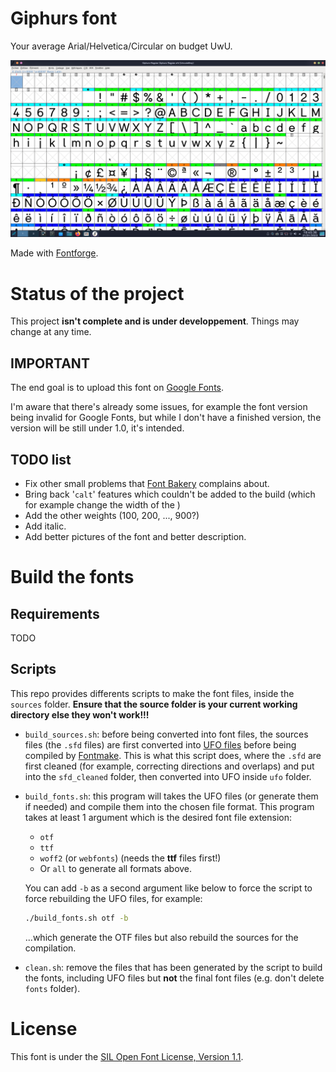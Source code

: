 # Giphurs font

Your average Arial/Helvetica/Circular on budget UwU.

![Preview](documentation/quick_preview.png)

Made with [Fontforge](https://fontforge.org/en-US/).

# Status of the project

This project **isn't complete and is under developpement**. Things may change at any time.

## IMPORTANT

The end goal is to upload this font on [Google Fonts](https://fonts.google.com/).

I'm aware that there's already some issues, for example the font version being invalid for Google Fonts, but while I don't have a finished version, the version will be still under 1.0, it's intended.

## TODO list
* Fix other small problems that [Font Bakery](https://github.com/googlefonts/fontbakery) complains about.
* Bring back '`calt`' features which couldn't be added to the build (which for example change the width of the )
* Add the other weights (100, 200, ..., 900?)
* Add italic.
* Add better pictures of the font and better description.

# Build the fonts

## Requirements

TODO

## Scripts

This repo provides differents scripts to make the font files, inside the `sources` folder.
**Ensure that the source folder is your current working directory else they won't work!!!**

* `build_sources.sh`: before being converted into font files, the sources files (the `.sfd` files) are first converted into [UFO files](https://en.wikipedia.org/wiki/Unified_Font_Object) before being compiled by [Fontmake](https://github.com/googlefonts/fontmake). This is what this script does, where the `.sfd` are first cleaned (for example, correcting directions and overlaps) and put into the `sfd_cleaned` folder, then converted into UFO inside `ufo` folder.

* `build_fonts.sh`: this program will takes the UFO files (or generate them if needed) and compile them into the chosen file format. This program takes at least 1 argument which is the desired font file extension:
	* `otf`
	* `ttf`
	* `woff2` (or `webfonts`) (needs the **ttf** files first!)
	* Or `all` to generate all formats above.

	You can add `-b` as a second argument like below to force the script to force rebuilding the UFO files, for example:
	```sh
	./build_fonts.sh otf -b
	```
	...which generate the OTF files but also rebuild the sources for the compilation.

* `clean.sh`: remove the files that has been generated by the script to build the fonts, including UFO files but **not** the final font files (e.g. don't delete `fonts` folder).

# License
This font is under the [SIL Open Font License, Version 1.1](https://scripts.sil.org/OFL).
 


